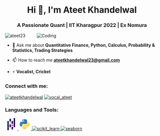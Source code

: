 <h1 align="center">Hi 👋, I'm Ateet Khandelwal</h1>
<h3 align="center">A Passionate Quant | IIT Kharagpur 2022 | Ex Nomura</h3>

<img align="right" alt="Coding" width="400" src="https://miro.medium.com/v2/resize:fit:602/1*ds3lwPLEpm1cwg6atgfHNA.jpeg">

<p align="left"> <img src="https://komarev.com/ghpvc/?username=ateet23&label=Profile%20views&color=0e75b6&style=flat" alt="ateet23" /> </p>

- 💬 Ask me about **Quantitative Finance, Python, Calculus, Probability & Statistics, Trading Strategies**

- 📫 How to reach me **ateetkhandelwal23@gmail.com**

- ⚡ **Vocalist, Cricket**

<h3 align="left">Connect with me:</h3>
<p align="left">
<a href="https://linkedin.com/in/ateet khandelwal" target="blank"><img align="center" src="https://raw.githubusercontent.com/rahuldkjain/github-profile-readme-generator/master/src/images/icons/Social/linked-in-alt.svg" alt="ateetkhandelwal" height="30" width="40" /></a>
<a href="https://instagram.com/vocal_ateet" target="blank"><img align="center" src="https://raw.githubusercontent.com/rahuldkjain/github-profile-readme-generator/master/src/images/icons/Social/instagram.svg" alt="vocal_ateet" height="30" width="40" /></a>
</p>

<h3 align="left">Languages and Tools:</h3>
<p align="left"> <a href="https://pandas.pydata.org/" target="_blank" rel="noreferrer"> <img src="https://raw.githubusercontent.com/devicons/devicon/2ae2a900d2f041da66e950e4d48052658d850630/icons/pandas/pandas-original.svg" alt="pandas" width="40" height="40"/> </a> <a href="https://www.python.org" target="_blank" rel="noreferrer"> <img src="https://raw.githubusercontent.com/devicons/devicon/master/icons/python/python-original.svg" alt="python" width="40" height="40"/> </a> <a href="https://scikit-learn.org/" target="_blank" rel="noreferrer"> <img src="https://upload.wikimedia.org/wikipedia/commons/0/05/Scikit_learn_logo_small.svg" alt="scikit_learn" width="40" height="40"/> </a> <a href="https://seaborn.pydata.org/" target="_blank" rel="noreferrer"> <img src="https://seaborn.pydata.org/_images/logo-mark-lightbg.svg" alt="seaborn" width="40" height="40"/> </a> </p>
